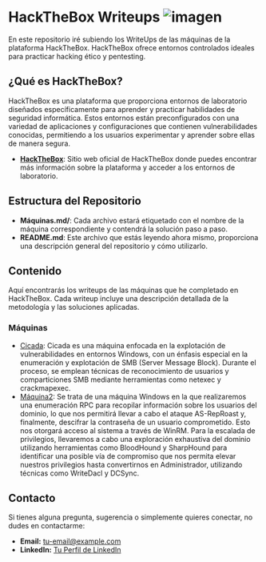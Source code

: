 # HackTheBox Writeups ![imagen](https://github.com/user-attachments/assets/f2108645-7cb5-4699-8d63-e0b8854cf853)


En este repositorio iré subiendo los WriteUps de las máquinas de la plataforma HackTheBox. HackTheBox ofrece entornos controlados ideales para practicar hacking ético y pentesting.

## ¿Qué es HackTheBox?

HackTheBox es una plataforma que proporciona entornos de laboratorio diseñados específicamente para aprender y practicar habilidades de seguridad informática. Estos entornos están preconfigurados con una variedad de aplicaciones y configuraciones que contienen vulnerabilidades conocidas, permitiendo a los usuarios experimentar y aprender sobre ellas de manera segura.

- **[HackTheBox](https://www.hackthebox.com/)**: Sitio web oficial de HackTheBox donde puedes encontrar más información sobre la plataforma y acceder a los entornos de laboratorio.

## Estructura del Repositorio

- **Máquinas.md/**: Cada archivo estará etiquetado con el nombre de la máquina correspondiente y contendrá la solución paso a paso.
- **README.md**: Este archivo que estás leyendo ahora mismo, proporciona una descripción general del repositorio y cómo utilizarlo.

## Contenido

Aquí encontrarás los writeups de las máquinas que he completado en HackTheBox. Cada writeup incluye una descripción detallada de la metodología y las soluciones aplicadas.

### Máquinas

- [Cicada](cicada.md): Cicada es una máquina enfocada en la explotación de vulnerabilidades en entornos Windows, con un énfasis especial en la enumeración y explotación de SMB (Server Message Block). Durante el proceso, se emplean técnicas de reconocimiento de usuarios y comparticiones SMB mediante herramientas como netexec y crackmapexec.
- [Máquina2](Forest.md): Se trata de una máquina Windows en la que realizaremos una enumeración RPC para recopilar información sobre los usuarios del dominio, lo que nos permitirá llevar a cabo el ataque AS-RepRoast y, finalmente, descifrar la contraseña de un usuario comprometido. Esto nos otorgará acceso al sistema a través de WinRM. Para la escalada de privilegios, llevaremos a cabo una exploración exhaustiva del dominio utilizando herramientas como BloodHound y SharpHound para identificar una posible vía de compromiso que nos permita elevar nuestros privilegios hasta convertirnos en Administrador, utilizando técnicas como WriteDacl y DCSync.
## Contacto

Si tienes alguna pregunta, sugerencia o simplemente quieres conectar, no dudes en contactarme:

- **Email:** [tu-email@example.com](mailto:tu-email@example.com)
- **LinkedIn:** [Tu Perfil de LinkedIn](https://www.linkedin.com/in/tu-perfil)
